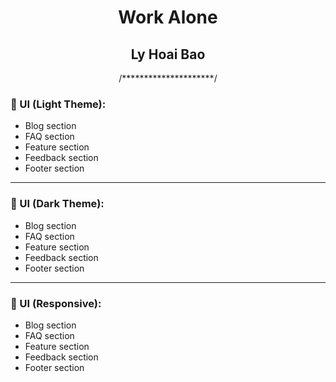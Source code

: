 <h1 align="center">Work Alone</h1>
<h2 align="center">Ly Hoai Bao</h2>
<div align="center">/*********************/</div>
<h3>📌 UI (Light Theme):</h3>
<ul>
  <li>Blog section</li>
  <li>FAQ section</li>
  <li>Feature section</li>
  <li>Feedback section</li>
  <li>Footer section</li>
</ul>
<hr>

<h3>📌 UI (Dark Theme):</h3>
<ul>
  <li>Blog section</li>
  <li>FAQ section</li>
  <li>Feature section</li>
  <li>Feedback section</li>
  <li>Footer section</li>
</ul>
<hr>

<h3>📌 UI (Responsive):</h3>
<ul>
  <li>Blog section</li>
  <li>FAQ section</li>
  <li>Feature section</li>
  <li>Feedback section</li>
  <li>Footer section</li>
</ul>
